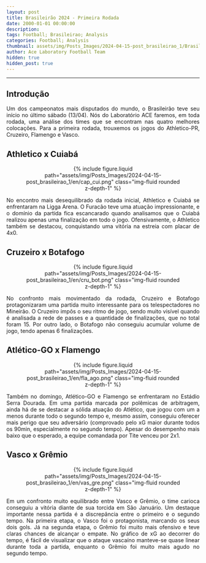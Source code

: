 ```yaml
---
layout: post
title: Brasileirão 2024 - Primeira Rodada
date: 2000-01-01 00:00:00
description:
tags: Football; Brasileirao; Analysis
categories: Football; Analysis
thumbnail: assets/img/Posts_Images/2024-04-15-post_brasileirao_1/Brasileirao_Assai_2022.png
author: Ace Laboratory Football Team
hidden: true
hidden_post: true
---
```


---

<h2>Introdução</h2>

<div style="text-align: justify">
<p align="justify">
Um dos campeonatos mais disputados do mundo, o Brasileirão teve seu início no último sábado (13/04). Nós do Laboratório ACE faremos, em toda rodada, uma análise dos times que se encontram nas quatro melhores colocações. Para a primeira rodada, trouxemos os jogos do Athletico-PR, Cruzeiro, Flamengo e Vasco.
</p>
</div>

<h2>Athletico x Cuiabá</h2>

<div style="text-align: justify">

<div style="width: 80%; margin: 0 auto; text-align: center;">
{% include figure.liquid path="assets/img/Posts_Images/2024-04-15-post_brasileirao_1/en/cap_cui.png" class="img-fluid rounded z-depth-1" %}
</div>

<p align="justify">
No encontro mais desequilibrado da rodada inicial, Athletico e Cuiabá se enfrentaram na Ligga Arena. O Furacão teve uma atuação impressionante, e o domínio da partida fica escancarado quando analisamos que o Cuiabá realizou apenas uma finalização em todo o jogo. Ofensivamente, o Athletico também se destacou, conquistando uma vitória na estreia com placar de 4x0.
</p>

</div>


<h2>Cruzeiro x Botafogo</h2>

<div style="text-align: justify">

<div style="width: 80%; margin: 0 auto; text-align: center;">
{% include figure.liquid path="assets/img/Posts_Images/2024-04-15-post_brasileirao_1/en/cru_bot.png" class="img-fluid rounded z-depth-1" %}
</div>

<p align="justify">
No confronto mais movimentado da rodada, Cruzeiro e Botafogo protagonizaram uma partida muito interessante para os telespectadores no Mineirão. O Cruzeiro impôs o seu ritmo de jogo, sendo muito visível quando é analisada a rede de passes e a quantidade de finalizações, que no total foram 15. Por outro lado, o Botafogo não conseguiu acumular volume de jogo, tendo apenas 6 finalizações.


</p>

</div>

<h2>Atlético-GO x Flamengo
</h2>

<div style="text-align: justify">

<div style="width: 80%; margin: 0 auto; text-align: center;">
{% include figure.liquid path="assets/img/Posts_Images/2024-04-15-post_brasileirao_1/en/fla_ago.png" class="img-fluid rounded z-depth-1" %}
</div>

<p align="justify">
Também no domingo, Atlético-GO e Flamengo se enfrentaram no Estádio Serra Dourada. Em uma partida marcada por polêmicas de arbitragem, ainda há de se destacar a sólida atuação do Atlético, que jogou com um a menos durante	 todo o segundo tempo e, mesmo assim, conseguiu oferecer mais perigo que seu adversário (comprovado pelo xG maior durante todos os 90min, especialmente no segundo tempo). Apesar do desempenho mais baixo que o esperado, a equipe comandada por Tite venceu por 2x1.


</p>

</div>

<h2>Vasco x Grêmio</h2>

<div style="text-align: justify">

<div style="width: 80%; margin: 0 auto; text-align: center;">
{% include figure.liquid path="assets/img/Posts_Images/2024-04-15-post_brasileirao_1/en/vas_gre.png" class="img-fluid rounded z-depth-1" %}
</div>

<p align="justify">

Em um confronto muito equilibrado entre Vasco e Grêmio, o time carioca conseguiu a vitória diante de sua torcida em São Januário. Um destaque importante nessa partida é a discrepância entre o primeiro e o segundo tempo. Na primeira etapa, o Vasco foi o protagonista, marcando os seus dois gols. Já na segunda etapa, o Grêmio foi muito mais ofensivo e teve claras chances de alcançar o empate. No gráfico de xG ao decorrer do tempo, é fácil de visualizar que o ataque vascaíno manteve-se quase linear durante toda a partida, enquanto o Grêmio foi muito mais agudo no segundo tempo.



</p>

</div>
